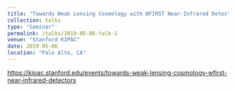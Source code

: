 ```yaml
---
title: "Towards Weak Lensing Cosmology with WFIRST Near-Infrared Detectors"
collection: talks
type: "Seminar"
permalink: /talks/2019-05-06-talk-1
venue: "Stanford KIPAC"
date: 2019-05-06
location: "Palo Alto, CA"
---
```


https://kipac.stanford.edu/events/towards-weak-lensing-cosmology-wfirst-near-infrared-detectors
